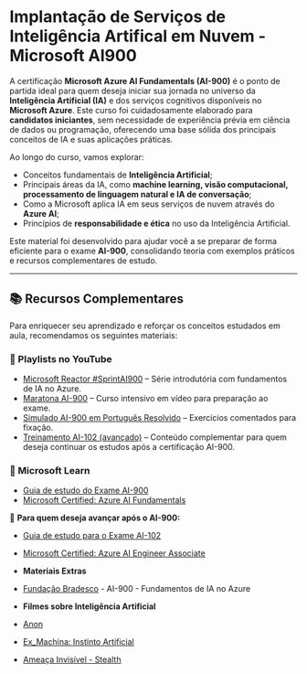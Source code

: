 
#  Implantação de Serviços de Inteligência Artifical em Nuvem - Microsoft AI900

A certificação **Microsoft Azure AI Fundamentals (AI-900)** é o ponto de partida ideal para quem deseja iniciar sua jornada no universo da **Inteligência Artificial (IA)** e dos serviços cognitivos disponíveis no **Microsoft Azure**.
Este curso foi cuidadosamente elaborado para **candidatos iniciantes**, sem necessidade de experiência prévia em ciência de dados ou programação, oferecendo uma base sólida dos principais conceitos de IA e suas aplicações práticas.

Ao longo do curso, vamos explorar:

* Conceitos fundamentais de **Inteligência Artificial**;
* Principais áreas da IA, como **machine learning, visão computacional, processamento de linguagem natural e IA de conversação**;
* Como a Microsoft aplica IA em seus serviços de nuvem através do **Azure AI**;
* Princípios de **responsabilidade e ética** no uso da Inteligência Artificial.

Este material foi desenvolvido para ajudar você a se preparar de forma eficiente para o exame **AI-900**, consolidando teoria com exemplos práticos e recursos complementares de estudo.

---

## 📚 Recursos Complementares

Para enriquecer seu aprendizado e reforçar os conceitos estudados em aula, recomendamos os seguintes materiais:

### 🎥 Playlists no YouTube

* [Microsoft Reactor #SprintAI900](https://www.youtube.com/watch?v=eFYsbsTHyHI&list=PLmsFUfdnGr3yOzzC9SkekDkjonqYoZRTw) – Série introdutória com fundamentos de IA no Azure.
* [Maratona AI-900](https://www.youtube.com/watch?v=fnoHAT0zdVw&list=PL_yq9hmeKAk_m71FQjzExkotuCuEeBNyS) – Curso intensivo em vídeo para preparação ao exame.
* [Simulado AI-900 em Português Resolvido](https://www.youtube.com/watch?v=j0wwfb0-JPc&list=PL1OXdp6hEFFe-Wy57UHKd5MTP94JCGXMs) – Exercícios comentados para fixação.
* [Treinamento AI-102 (avançado)](https://www.youtube.com/watch?v=k7BcsVpByb4&list=PL_yq9hmeKAk_Xx_LaQqZiFn0CD2TmNxhT&index=1) – Conteúdo complementar para quem deseja continuar os estudos após a certificação AI-900.

### 📖 Microsoft Learn

* [Guia de estudo do Exame AI-900](https://learn.microsoft.com/pt-br/credentials/certifications/resources/study-guides/ai-900)
* [Microsoft Certified: Azure AI Fundamentals](https://learn.microsoft.com/pt-br/credentials/certifications/azure-ai-fundamentals/?practice-assessment-type=certification)

🔎 **Para quem deseja avançar após o AI-900:**

* [Guia de estudo para o Exame AI-102](https://learn.microsoft.com/pt-br/credentials/certifications/resources/study-guides/ai-102)
* [Microsoft Certified: Azure AI Engineer Associate](https://learn.microsoft.com/pt-br/credentials/certifications/azure-ai-engineer/?practice-assessment-type=certification#two-ways-to-prepare)

* **Materiais Extras**
* [Fundação Bradesco](https://www.ev.org.br/cursos/AI900Azure) - AI-900 - Fundamentos de IA no Azure

* **Filmes sobre Inteligência Artificial**
* [Anon](https://www.adorocinema.com/filmes/filme-244753/)
* [Ex_Machina: Instinto Artificial](https://www.adorocinema.com/filmes/filme-219931/)
* [Ameaça Invisível - Stealth](https://www.adorocinema.com/filmes/filme-53880/)
  

